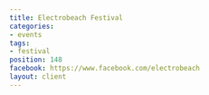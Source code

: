 ```yaml
---
title: Electrobeach Festival
categories:
- events
tags:
- festival
position: 148
facebook: https://www.facebook.com/electrobeach
layout: client
---
```


